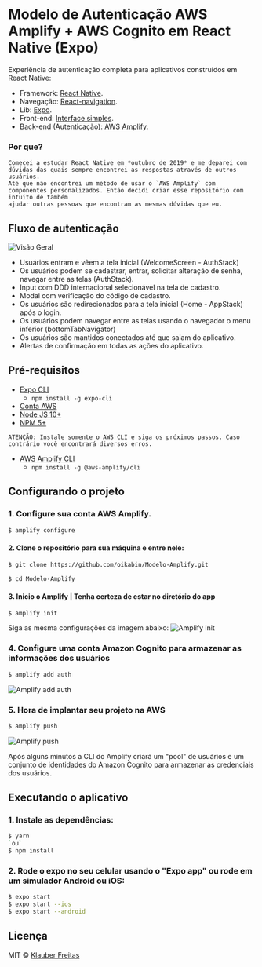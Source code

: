 # Modelo de Autenticação AWS Amplify + AWS Cognito em React Native (Expo) 

Experiência de autenticação completa para aplicativos construídos em React Native: 
* Framework: [React Native](https://facebook.github.io/react-native/).
* Navegação: [React-navigation](https://reactnavigation.org/).
* Lib: [Expo](https://docs.expo.io/versions/latest/workflow/expo-cli/).
* Front-end: [Interface simples](https://klauberfreitas.github.io/).
* Back-end (Autenticação): [AWS Amplify](https://aws-amplify.github.io/).

### Por que?
    Comecei a estudar React Native em *outubro de 2019* e me deparei com dúvidas das quais sempre encontrei as respostas através de outros usuários. 
    Até que não encontrei um método de usar o `AWS Amplify` com componentes personalizados. Então decidi criar esse repositório com intuito de também
    ajudar outras pessoas que encontram as mesmas dúvidas que eu. 


## Fluxo de autenticação

![Visão Geral](https://user-images.githubusercontent.com/10797704/73019691-dd302c80-3e02-11ea-8e10-d0f6e1854eb6.png)

* Usuários entram e vêem a tela inicial (WelcomeScreen - AuthStack)
* Os usuários podem se cadastrar, entrar, solicitar alteração de senha, navegar entre as telas (AuthStack).
* Input com DDD internacional selecionável na tela de cadastro. 
* Modal com verificação do código de cadastro. 
* Os usuários são redirecionados para a tela inicial (Home - AppStack) após o login.
* Os usuários podem navegar entre as telas usando o navegador o menu inferior (bottomTabNavigator)
* Os usuários são mantidos conectados até que saiam do aplicativo. 
* Alertas de confirmação em todas as ações do aplicativo.


## Pré-requisitos

* [Expo CLI](https://docs.expo.io/versions/latest/workflow/expo-cli/)
  * `npm install -g expo-cli`
* [Conta AWS](https://aws.amazon.com/amplify/)
* [Node JS 10+](https://nodejs.org/en/download/) 
* [NPM 5+](https://docs.npmjs.com/downloading-and-installing-node-js-and-npm)

`ATENÇÃO: Instale somente o AWS CLI e siga os próximos passos. Caso contrário você encontrará diversos erros.`
* [AWS Amplify CLI](https://aws-amplify.github.io/docs/js/react)
  * `npm install -g @aws-amplify/cli`

## Configurando o projeto 

### 1. Configure sua conta AWS Amplify. 

```sh
$ amplify configure
```

#### 2. Clone o repositório para sua máquina e entre nele:

```sh
$ git clone https://github.com/oikabin/Modelo-Amplify.git
```
```sh
$ cd Modelo-Amplify
```

#### 3. Inicio o Amplify | Tenha certeza de estar no diretório do app

```sh
$ amplify init
```
Siga as mesma configurações da imagem abaixo:
![Amplify init](https://user-images.githubusercontent.com/10797704/73017559-d0113e80-3dfe-11ea-99fa-67d2491deeaf.PNG)


### 4. Configure uma conta Amazon Cognito para armazenar as informações dos usuários

```sh
$ amplify add auth
```
![Amplify add auth](https://user-images.githubusercontent.com/10797704/73017680-f9ca6580-3dfe-11ea-943d-d0d35399f58f.PNG)


### 5. Hora de implantar seu projeto na AWS

```sh
$ amplify push
```

![Amplify push](https://user-images.githubusercontent.com/10797704/73017807-2e3e2180-3dff-11ea-82fe-cce30ca06ef7.PNG)

Após alguns minutos a CLI do Amplify criará um "pool" de usuários e um conjunto de identidades do Amazon Cognito para armazenar as credenciais dos usuários.

## Executando o aplicativo

### 1. Instale as dependências:

```sh
$ yarn 
`ou`
$ npm install
```

### 2. Rode o expo no seu celular usando o "Expo app" ou rode em um simulador Android ou iOS:

```sh
$ expo start
$ expo start --ios 
$ expo start --android 
```

## Licença

MIT © [Klauber Freitas](https://github.com/klauberfreitas)





